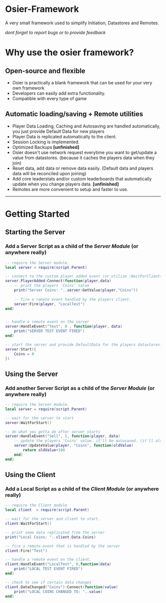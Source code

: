 # Osier-Framework
A very small framework used to simplify Initiation, Datastores and Remotes.

_dont forget to report bugs or to provide feedback_

# Why use the osier framework?

## Open-source and flexible
* Osier is practically a blank framework that can be used for your very own framework
* Developers can easily add extra functionality.
* Compatible with every type of game

## Automatic loading/saving + Remote utilities
* Player Data Loading, Caching and Autosaving are handled automatically, you just provide Default Data for new players
* Player Data is replicated automatically to the client.
* Session Locking is implemented.
* Optimized Backups **[unfinished]**
* Osier doesn't use network request everytime you want to get/update a value from datastores. (because it caches the players data when they join)
* Reset data, add data or remove data easily. (Default data and players data will be reconciled upon joining)
* Add core leaderstats and/or custom leaderboards that automatically update when you change players data. **[unfinished]**
* Remotes are more convenient to setup and faster to use.


***

# Getting Started


## Starting the Server
### Add a Server Script as a child of the _Server Module_ (or anywhere really)

```lua
-- require the Server module.
local server = require(script.Parent)

-- connect to the custom player added event (or utilize :WaitForClient(player) in the normal player added event)
server.PlayerAdded:Connect(function(player,data)
    -- print the players 'Coins' value
    print("Server Coins: "..server:GetValue(player,"Coins"))
	
    -- fire a remote event handled by the players client.
    server:Fire(player, "LocalTest")
end)


-- handle a remote event on the server
server:HandleEvent("Test", 0 , function(player, data)
    print("SERVER TEST EVENT FIRED")
end)

-- start the server and provide DefaultData for the players datastores.
server:Start({
    Coins = 0
})
```

## Using the Server
### Add another Server Script as a child of the _Server Module_ (or anywhere really)

```lua
-- require the Server module.
local server = require(script.Parent)

-- wait for the server to start
server:WaitForStart()

-- do what you gotta do after server starts
server:HandleEvent("Sell", 1, function(player, data)
    -- update the players 'Coins' value. it'll be autosaved. (it'll also save when they leave or if the server closes)
    server:UpdateValue(player, "Coins", function(oldValue)
    	return oldValue+100
    end)
end)
```

## Using the Client
### Add a Local Script as a child of the _Client Module_ (or anywhere really)

```lua
-- require the Client module
local client  = require(script.Parent)

-- wait for the server and client to start.
client:WaitForStart()

-- print some data replicated from the server
print("Local Coins: "..client.Data.Coins)

-- fire a remote event that is handled by the server
client:Fire("Test")

-- handle a remote event on the client.
client:HandleEvent("LocalTest", 0,function(data)
    print("LOCAL TEST EVENT FIRED")
end)

-- check to see if certain data changes
client.DataChanged("Coins"):Connect(function(value)
    print("LOCAL COINS CHANGED TO: "..value)
end)
```
